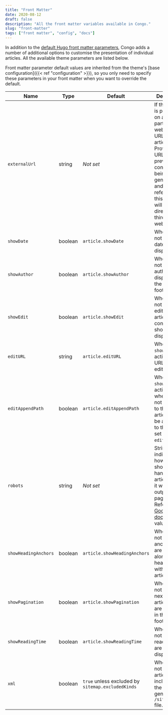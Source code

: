 ```yaml
---
title: "Front Matter"
date: 2020-08-12
draft: false
description: "All the front matter variables available in Congo."
slug: "front-matter"
tags: ["front matter", "config", "docs"]
---
```


In addition to the [default Hugo front matter parameters](https://gohugo.io/content-management/front-matter/#front-matter-variables), Congo adds a number of additional options to customise the presentation of individual articles. All the available theme parameters are listed below.

Front matter parameter default values are inherited from the theme's [base configuration]({{< ref "configuration" >}}), so you only need to specify these parameters in your front matter when you want to override the default.

<!-- prettier-ignore-start -->
|Name|Type|Default|Description|
| --- | --- | --- | --- |
|`externalUrl`|string|_Not set_|If this article is published on a third-party website, the URL to this article. Providing a URL will prevent a content page being generated and any references to this article will link directly to the third-party website.|
|`showDate`|boolean|`article.showDate`|Whether or not article dates are displayed.|
|`showAuthor`|boolean|`article.showAuthor`|Whether or not the author box is displayed in the article footer.|
|`showEdit`|boolean|`article.showEdit`|Whether or not the link to edit the article content should be displayed.|
|`editURL`|string|`article.editURL`|When `showEdit` is active, the URL for the edit link.|
|`editAppendPath`|boolean|`article.editAppendPath`|When `showEdit` is active, whether or not the path to the current article should be appended to the URL set at `editURL`.|
|`robots`|string|_Not set_|String that indicates how robots should handle this article. If set, it will be output in the page head. Refer to [Google's docs](https://developers.google.com/search/docs/advanced/robots/robots_meta_tag#directives) for valid values.|
|`showHeadingAnchors`|boolean|`article.showHeadingAnchors`|Whether or not heading anchor links are displayed alongside headings within this article.|
|`showPagination`|boolean|`article.showPagination`|Whether or not the next/previous article links are displayed in the article footer.|
|`showReadingTime`|boolean|`article.showReadingTime`|Whether or not article reading times are displayed.|
|`xml`|boolean|`true` unless excluded by `sitemap.excludedKinds`|Whether or not this article is included in the generated `/sitemap.xml` file.|
<!-- prettier-ignore-end -->

